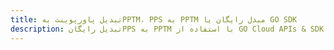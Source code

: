 ---title: تبدیل پاورپوینت بهPPTM، PPS به PPTM مبدل رایگان یا GO SDKdescription: تبدیل رایگانPPS به PPTM با استفاده از GO Cloud APIs & SDK. همچنین اسناد Microsoft PowerPoint را در Cloud ایجاد، ویرایش و رندر کنید.---